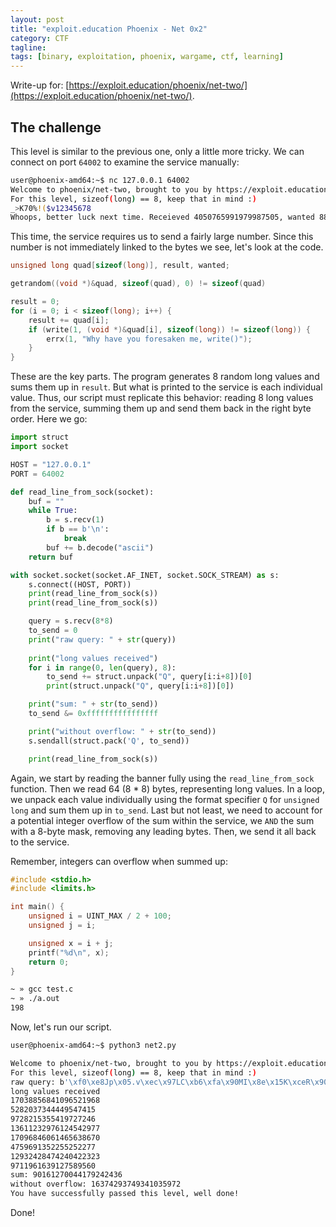 ```yaml
---
layout: post
title: "exploit.education Phoenix - Net 0x2"
category: CTF 
tagline:
tags: [binary, exploitation, phoenix, wargame, ctf, learning]
---
```


Write-up for: [https://exploit.education/phoenix/net-two/](https://exploit.education/phoenix/net-two/).

<!--more-->

## The challenge

This level is similar to the previous one, only a little more tricky. We can connect on port `64002` to examine the service manually:

```bash
user@phoenix-amd64:~$ nc 127.0.0.1 64002
Welcome to phoenix/net-two, brought to you by https://exploit.education
For this level, sizeof(long) == 8, keep that in mind :)
_>K70%!($v12345678
Whoops, better luck next time. Receieved 4050765991979987505, wanted 8877065176632751666
```

This time, the service requires us to send a fairly large number. Since this number is not immediately linked to the bytes we see, let's look at the code.

```C
unsigned long quad[sizeof(long)], result, wanted;

getrandom((void *)&quad, sizeof(quad), 0) != sizeof(quad)

result = 0;
for (i = 0; i < sizeof(long); i++) {
	result += quad[i];
	if (write(1, (void *)&quad[i], sizeof(long)) != sizeof(long)) {
	    errx(1, "Why have you foresaken me, write()");
	}
}
```

These are the key parts. The program generates 8 random long values and sums them up in `result`. But what is printed to the service is each individual value. Thus, our script must replicate this behavior: reading 8 long values from the service, summing them up and send them back in the right byte order. Here we go:

```Python
import struct
import socket

HOST = "127.0.0.1"
PORT = 64002

def read_line_from_sock(socket):
    buf = ""
    while True:
        b = s.recv(1)
        if b == b'\n':
            break
        buf += b.decode("ascii")
    return buf

with socket.socket(socket.AF_INET, socket.SOCK_STREAM) as s:
    s.connect((HOST, PORT))
    print(read_line_from_sock(s))
    print(read_line_from_sock(s))

    query = s.recv(8*8)
    to_send = 0
    print("raw query: " + str(query))
 
	print("long values received")
    for i in range(0, len(query), 8):
        to_send += struct.unpack("Q", query[i:i+8])[0]
        print(struct.unpack("Q", query[i:i+8])[0])

    print("sum: " + str(to_send))
    to_send &= 0xffffffffffffffff

    print("without overflow: " + str(to_send))
    s.sendall(struct.pack('Q', to_send))

    print(read_line_from_sock(s))
```

Again, we start by reading the banner fully using the `read_line_from_sock` function. Then we read 64 (8 * 8) bytes, representing long values. In a loop, we unpack each value individually using the format specifier `Q` for `unsigned long` and sum them up in `to_send`. Last but not least, we need to account for a potential integer overflow of the sum within the service, we `AND` the sum with a 8-byte mask, removing any leading bytes. Then, we send it all back to the service.

Remember, integers can overflow when summed up:

```C
#include <stdio.h>
#include <limits.h>

int main() {
    unsigned i = UINT_MAX / 2 + 100;
    unsigned j = i;

    unsigned x = i + j;
    printf("%d\n", x);
    return 0;
}
```

```bash
~ » gcc test.c
~ » ./a.out
198
```

Now, let's run our script.

```bash
user@phoenix-amd64:~$ python3 net2.py

Welcome to phoenix/net-two, brought to you by https://exploit.education
For this level, sizeof(long) == 8, keep that in mind :)
raw query: b'\xf0\xe8Jp\x05.v\xec\x97LC\xb6\xfa\x90MI\x8e\x15K\xceR\x90\x01\x87\x01\x80\xfc\xc0F\xd0\xe4\xbc\x0e\x172\xf1\xe82D\xed5G\xac#\x11\xd2\rB\xb3Q?\xaa-7y\xb3\xb8\xa2k\x94\xa7\xd1\xc7\x86'
long values received
17038856841096521968
5282037344449547415
9728215355419727246
13611232976124542977
17096846061465638670
4759691352255252277
12932428474240422323
9711961639127589560
sum: 90161270044179242436
without overflow: 16374293749341035972
You have successfully passed this level, well done!
```


Done!
